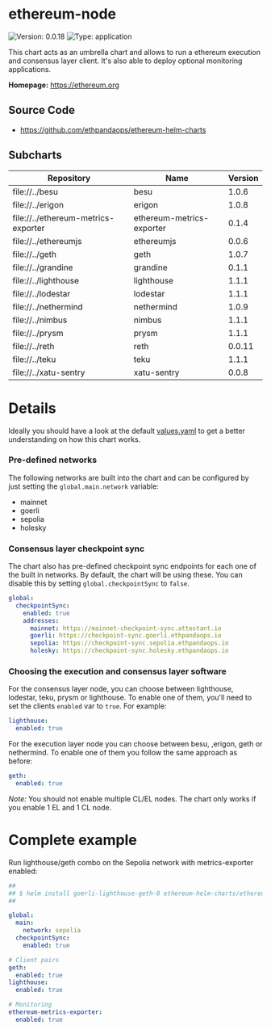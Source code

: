 
# ethereum-node

![Version: 0.0.18](https://img.shields.io/badge/Version-0.0.18-informational?style=flat-square) ![Type: application](https://img.shields.io/badge/Type-application-informational?style=flat-square)

This chart acts as an umbrella chart and allows to run a ethereum execution and consensus layer client. It's also able to deploy optional monitoring applications.

**Homepage:** <https://ethereum.org>

## Source Code

* <https://github.com/ethpandaops/ethereum-helm-charts>

## Subcharts
| Repository | Name | Version |
|------------|------|---------|
| file://../besu | besu | 1.0.6 |
| file://../erigon | erigon | 1.0.8 |
| file://../ethereum-metrics-exporter | ethereum-metrics-exporter | 0.1.4 |
| file://../ethereumjs | ethereumjs | 0.0.6 |
| file://../geth | geth | 1.0.7 |
| file://../grandine | grandine | 0.1.1 |
| file://../lighthouse | lighthouse | 1.1.1 |
| file://../lodestar | lodestar | 1.1.1 |
| file://../nethermind | nethermind | 1.0.9 |
| file://../nimbus | nimbus | 1.1.1 |
| file://../prysm | prysm | 1.1.1 |
| file://../reth | reth | 0.0.11 |
| file://../teku | teku | 1.1.1 |
| file://../xatu-sentry | xatu-sentry | 0.0.8 |

# Details

Ideally you should have a look at the default [values.yaml](values.yaml) to get a better understanding on how this chart works.

### Pre-defined networks

The following networks are built into the chart and can be configured by just setting the `global.main.network` variable:

- mainnet
- goerli
- sepolia
- holesky

### Consensus layer checkpoint sync

The chart also has pre-defined checkpoint sync endpoints for each one of the built in networks. By default, the chart will be using these. You can disable this by setting `global.checkpointSync` to `false`.

```yaml
global:
  checkpointSync:
    enabled: true
    addresses:
      mainnet: https://mainnet-checkpoint-sync.attestant.io
      goerli: https://checkpoint-sync.goerli.ethpandaops.io
      sepolia: https://checkpoint-sync.sepolia.ethpandaops.io
      holesky: https://checkpoint-sync.holesky.ethpandaops.io
```

### Choosing the execution and consensus layer software

For the consensus layer node, you can choose between lighthouse, lodestar, teku, prysm or lighthouse. To enable one of them, you'll need to set the clients `enabled` var to `true`. For example:

```yaml
lighthouse:
  enabled: true
```

For the execution layer node you can choose between besu, ,erigon, geth or nethermind. To enable one of them you follow the same approach as before:

```yaml
geth:
  enabled: true
```

*Note:* You should not enable multiple CL/EL nodes. The chart only works if you enable 1 EL and 1 CL node.

# Complete example

Run lighthouse/geth combo on the Sepolia network with metrics-exporter enabled:

```yaml
##
## $ helm install goerli-lighthouse-geth-0 ethereum-helm-charts/ethereum-node -f values.yaml
##

global:
  main:
    network: sepolia
  checkpointSync:
    enabled: true

# Client pairs
geth:
  enabled: true
lighthouse:
  enabled: true

# Monitoring
ethereum-metrics-exporter:
  enabled: true
```
